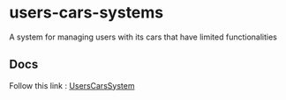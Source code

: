 # users-cars-systems
A system for managing users with its cars that have limited functionalities

## Docs
Follow this link : [UsersCarsSystem](https://gist.github.com/DapperBlondie/3fb0354a1db76aef70381dbceaa397f3)